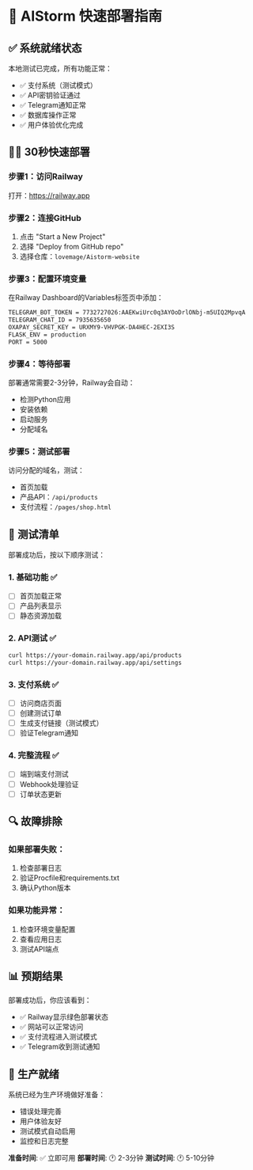# 🚀 AIStorm 快速部署指南

## ✅ **系统就绪状态**

本地测试已完成，所有功能正常：
- ✅ 支付系统（测试模式）
- ✅ API密钥验证通过
- ✅ Telegram通知正常
- ✅ 数据库操作正常
- ✅ 用户体验优化完成

## 🏃‍♂️ **30秒快速部署**

### 步骤1：访问Railway
打开：https://railway.app

### 步骤2：连接GitHub
1. 点击 "Start a New Project"
2. 选择 "Deploy from GitHub repo" 
3. 选择仓库：`lovemage/Aistorm-website`

### 步骤3：配置环境变量
在Railway Dashboard的Variables标签页中添加：

```bash
TELEGRAM_BOT_TOKEN = 7732727026:AAEKwiUrc0q3AYOoDrlONbj-m5UIQ2MpvqA
TELEGRAM_CHAT_ID = 7935635650
OXAPAY_SECRET_KEY = URXMY9-VHVPGK-DA4HEC-2EXI3S
FLASK_ENV = production
PORT = 5000
```

### 步骤4：等待部署
部署通常需要2-3分钟，Railway会自动：
- 检测Python应用
- 安装依赖
- 启动服务
- 分配域名

### 步骤5：测试部署
访问分配的域名，测试：
- 首页加载
- 产品API：`/api/products`
- 支付流程：`/pages/shop.html`

## 🧪 **测试清单**

部署成功后，按以下顺序测试：

### 1. 基础功能 ✅
- [ ] 首页加载正常
- [ ] 产品列表显示
- [ ] 静态资源加载

### 2. API测试 ✅
```bash
curl https://your-domain.railway.app/api/products
curl https://your-domain.railway.app/api/settings
```

### 3. 支付系统 ✅
- [ ] 访问商店页面
- [ ] 创建测试订单
- [ ] 生成支付链接（测试模式）
- [ ] 验证Telegram通知

### 4. 完整流程 ✅
- [ ] 端到端支付测试
- [ ] Webhook处理验证
- [ ] 订单状态更新

## 🔍 **故障排除**

### 如果部署失败：
1. 检查部署日志
2. 验证Procfile和requirements.txt
3. 确认Python版本

### 如果功能异常：
1. 检查环境变量配置
2. 查看应用日志
3. 测试API端点

## 📊 **预期结果**

部署成功后，你应该看到：
- ✅ Railway显示绿色部署状态
- ✅ 网站可以正常访问
- ✅ 支付流程进入测试模式
- ✅ Telegram收到测试通知

## 🎯 **生产就绪**

系统已经为生产环境做好准备：
- 错误处理完善
- 用户体验友好
- 测试模式自动启用
- 监控和日志完整

**准备时间**: ✅ 立即可用
**部署时间**: 🕐 2-3分钟
**测试时间**: 🕐 5-10分钟 
